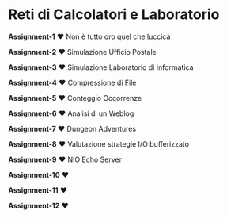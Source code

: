 # Reti di Calcolatori e Laboratorio
**Assignment-1** ❤️ Non è tutto oro quel che luccica

**Assignment-2** ❤️ Simulazione Ufficio Postale

**Assignment-3** ❤️ Simulazione Laboratorio di Informatica

**Assignment-4** ❤️ Compressione di File

**Assignment-5** ❤️ Conteggio Occorrenze

**Assignment-6** ❤️ Analisi di un Weblog

**Assignment-7** ❤️ Dungeon Adventures

**Assignment-8** ❤️ Valutazione strategie I/O bufferizzato

**Assignment-9** ❤️ NIO Echo Server

**Assignment-10** ❤️

**Assignment-11** ❤️

**Assignment-12** ❤️
